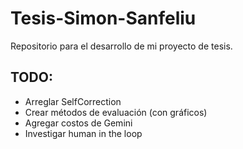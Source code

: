 # Tesis-Simon-Sanfeliu
Repositorio para el desarrollo de mi proyecto de tesis.

## TODO:
- Arreglar SelfCorrection
- Crear métodos de evaluación (con gráficos)
- Agregar costos de Gemini
- Investigar human in the loop